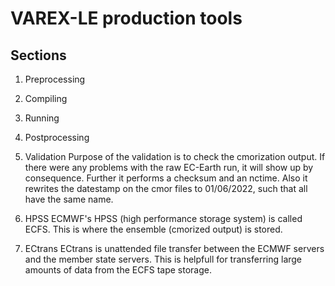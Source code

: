 # VAREX-LE production tools

## Sections

1. Preprocessing

2. Compiling

3. Running

4. Postprocessing 

5. Validation
Purpose of the validation is to check the cmorization output. 
If there were any problems with the raw EC-Earth run, it will show up by consequence. 
Further it performs a checksum and an nctime. 
Also it rewrites the datestamp on the cmor files to 01/06/2022, such that all have the same name. 

6. HPSS 
ECMWF's HPSS (high performance storage system) is called ECFS. This is where the ensemble (cmorized output) is stored. 

7. ECtrans
ECtrans is unattended file transfer between the ECMWF servers and the member state servers. This is helpfull for transferring large amounts of data from the ECFS tape storage. 

